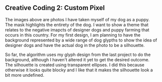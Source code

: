 ## Creative Coding 2: Custom Pixel

The images above are photos I have taken myself of my dog as a puppy. The mask highlights the entirety of the dog. I want to show a theme that relates to the negative imapcts of designer dogs and puppy farming that occurs in this country. For my first design, I am planning to have the background represented by a wide range of dog glypths to show the idea of designer dogs and have the actual dog in the photo to be a silhouette.

So far, the algorithm uses my glyph design from the last project to do the background, although I haven't altered it yet to get the desired outcome. The silhouette is created using transparent ellipses. I did this because otherwise it looks quite blocky and I like that it makes the silhouette look a bit more undefined.
